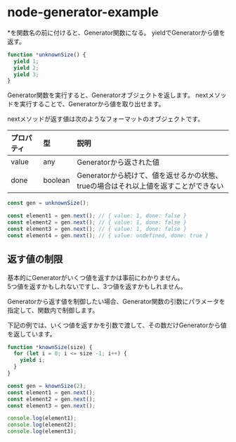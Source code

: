 # node-generator-example

*を関数名の前に付けると、Generator関数になる。
yieldでGeneratorから値を返す。

```js
function *unknownSize() {
  yield 1;
  yield 2;
  yield 3;
}
```

Generator関数を実行すると、Generatorオブジェクトを返します。
nextメソッドを実行することで、Generatorから値を取り出せます。

nextメソッドが返す値は次のようなフォーマットのオブジェクトです。

|プロパティ|型|説明|
|:----|:----|:----|
|value|any|Generatorから返された値|
|done|boolean|Generatorから続けて、値を返せるかの状態、trueの場合はそれ以上値を返すことができない|

```js
const gen = unknownSize();

const element1 = gen.next(); // { value: 1, done: false }
const element2 = gen.next(); // { value: 1, done: false }
const element3 = gen.next(); // { value: 1, done: false }
const element4 = gen.next(); // { value: undefined, done: true }
```

## 返す値の制限

基本的にGeneratorがいくつ値を返すかは事前にわかりません。  
5つ値を返すかもしれないですし、3つ値を返すかもしれません。  

Generatorから返す値を制御したい場合、Generator関数の引数にパラメータを指定して、関数内で制御します。

下記の例では、いくつ値を返すかを引数で渡して、その数だけGeneratorから値を返しています。

```js
function *knownSize(size) {
  for (let i = 0; i <= size -1; i++) {
    yield i;
  }
}

const gen = knownSize(2);
const element1 = gen.next();
const element2 = gen.next();
const element3 = gen.next();

console.log(element1);
console.log(element2);
console.log(element3);
```
